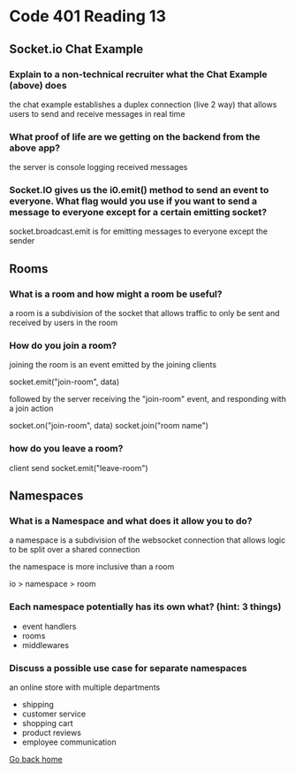 # Code 401 Reading 13

## Socket.io Chat Example

### Explain to a non-technical recruiter what the Chat Example (above) does

the chat example establishes a duplex connection (live 2 way) that allows users to send and receive messages in real time

### What proof of life are we getting on the backend from the above app?

the server is console logging received messages

### Socket.IO gives us the i0.emit() method to send an event to everyone. What flag would you use if you want to send a message to everyone except for a certain emitting socket?

socket.broadcast.emit is for emitting messages to everyone except the sender

## Rooms

### What is a room and how might a room be useful?

a room is a subdivision of the socket that allows traffic to only be sent and received by users in the room

### How do you join a room?

joining the room is an event emitted by the joining clients

socket.emit("join-room", data)

followed by the server receiving the "join-room" event, and responding with a join action

socket.on("join-room", data)
  socket.join("room name")

### how do you leave a room?

client send socket.emit("leave-room")

## Namespaces

### What is a Namespace and what does it allow you to do?

a namespace is a subdivision of the websocket connection that allows logic to be split over a shared connection

the namespace is more inclusive than a room

io > namespace > room

### Each namespace potentially has its own what? (hint: 3 things)

- event handlers
- rooms
- middlewares

### Discuss a possible use case for separate namespaces

an online store with multiple departments

- shipping
- customer service
- shopping cart
- product reviews
- employee communication

[Go back home](/../reading-notes/)
